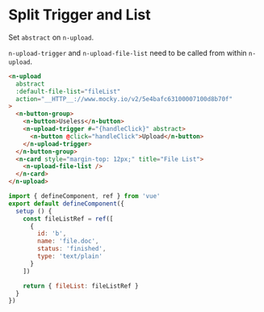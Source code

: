 # Split Trigger and List

Set `abstract` on `n-upload`.

`n-upload-trigger` and `n-upload-file-list` need to be called from within `n-upload`.

```html
<n-upload
  abstract
  :default-file-list="fileList"
  action="__HTTP__://www.mocky.io/v2/5e4bafc63100007100d8b70f"
>
  <n-button-group>
    <n-button>Useless</n-button>
    <n-upload-trigger #="{handleClick}" abstract>
      <n-button @click="handleClick">Upload</n-button>
    </n-upload-trigger>
  </n-button-group>
  <n-card style="margin-top: 12px;" title="File List">
    <n-upload-file-list />
  </n-card>
</n-upload>
```

```js
import { defineComponent, ref } from 'vue'
export default defineComponent({
  setup () {
    const fileListRef = ref([
      {
        id: 'b',
        name: 'file.doc',
        status: 'finished',
        type: 'text/plain'
      }
    ])

    return { fileList: fileListRef }
  }
})
```
